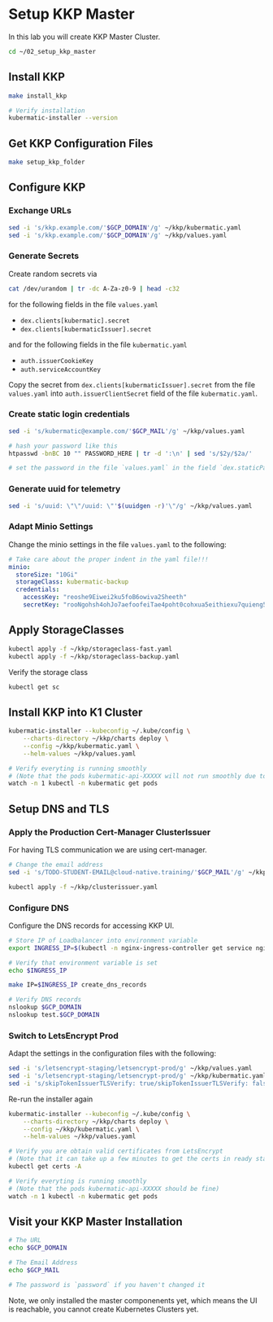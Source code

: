 # Setup KKP Master

In this lab you will create KKP Master Cluster.

```bash
cd ~/02_setup_kkp_master
```

## Install KKP

```bash
make install_kkp

# Verify installation
kubermatic-installer --version
```

## Get KKP Configuration Files

```bash
make setup_kkp_folder
```

## Configure KKP

### Exchange URLs

```bash
sed -i 's/kkp.example.com/'$GCP_DOMAIN'/g' ~/kkp/kubermatic.yaml
sed -i 's/kkp.example.com/'$GCP_DOMAIN'/g' ~/kkp/values.yaml
```

### Generate Secrets

Create random secrets via

```bash
cat /dev/urandom | tr -dc A-Za-z0-9 | head -c32
```

for the following fields in the file `values.yaml`

- `dex.clients[kubermatic].secret`
- `dex.clients[kubermaticIssuer].secret`

and for the following fields in the file `kubermatic.yaml`

- `auth.issuerCookieKey`
- `auth.serviceAccountKey`

Copy the secret from `dex.clients[kubermaticIssuer].secret` from the file `values.yaml` into `auth.issuerClientSecret` field of the file `kubermatic.yaml`.

### Create static login credentials

```bash
sed -i 's/kubermatic@example.com/'$GCP_MAIL'/g' ~/kkp/values.yaml

# hash your password like this
htpasswd -bnBC 10 "" PASSWORD_HERE | tr -d ':\n' | sed 's/$2y/$2a/'

# set the password in the file `values.yaml` in the field `dex.staticPasswords[YOUR-EMAIL].hash`
```

### Generate uuid for telemetry

```bash
sed -i 's/uuid: \"\"/uuid: \"'$(uuidgen -r)'\"/g' ~/kkp/values.yaml
```

### Adapt Minio Settings

Change the minio settings in the file `values.yaml` to the following:

```yaml
# Take care about the proper indent in the yaml file!!!
minio:
  storeSize: "10Gi"
  storageClass: kubermatic-backup
  credentials:
    accessKey: "reoshe9Eiwei2ku5foB6owiva2Sheeth"
    secretKey: "rooNgohsh4ohJo7aefoofeiTae4poht0cohxua5eithiexu7quieng5ailoosha8"
```

## Apply StorageClasses

```bash
kubectl apply -f ~/kkp/storageclass-fast.yaml
kubectl apply -f ~/kkp/storageclass-backup.yaml
```

Verify the storage class

```bash
kubectl get sc
```

## Install KKP into K1 Cluster

```bash
kubermatic-installer --kubeconfig ~/.kube/config \
    --charts-directory ~/kkp/charts deploy \
    --config ~/kkp/kubermatic.yaml \
    --helm-values ~/kkp/values.yaml

# Verify everyting is running smoothly
# (Note that the pods kubermatic-api-XXXXX will not run smoothly due to DNS is not setup yet)
watch -n 1 kubectl -n kubermatic get pods
```

## Setup DNS and TLS

### Apply the Production Cert-Manager ClusterIssuer

For having TLS communication we are using cert-manager.

```bash
# Change the email address
sed -i 's/TODO-STUDENT-EMAIL@cloud-native.training/'$GCP_MAIL'/g' ~/kkp/clusterissuer.yaml

kubectl apply -f ~/kkp/clusterissuer.yaml
```

### Configure DNS

Configure the DNS records for accessing KKP UI.

```bash
# Store IP of Loadbalancer into environment variable
export INGRESS_IP=$(kubectl -n nginx-ingress-controller get service nginx-ingress-controller -o jsonpath='{.status.loadBalancer.ingress[0].ip}')

# Verify that environment variable is set
echo $INGRESS_IP

make IP=$INGRESS_IP create_dns_records

# Verify DNS records
nslookup $GCP_DOMAIN
nslookup test.$GCP_DOMAIN
```

### Switch to LetsEncrypt Prod

Adapt the settings in the configuration files with the following:

```bash
sed -i 's/letsencrypt-staging/letsencrypt-prod/g' ~/kkp/values.yaml
sed -i 's/letsencrypt-staging/letsencrypt-prod/g' ~/kkp/kubermatic.yaml
sed -i 's/skipTokenIssuerTLSVerify: true/skipTokenIssuerTLSVerify: false/g' ~/kkp/kubermatic.yaml
```

Re-run the installer again

```bash
kubermatic-installer --kubeconfig ~/.kube/config \
    --charts-directory ~/kkp/charts deploy \
    --config ~/kkp/kubermatic.yaml \
    --helm-values ~/kkp/values.yaml

# Verify you are obtain valid certificates from LetsEncrypt
# (Note that it can take up a few minutes to get the certs in ready state)
kubectl get certs -A

# Verify everyting is running smoothly
# (Note that the pods kubermatic-api-XXXXX should be fine)
watch -n 1 kubectl -n kubermatic get pods
```

## Visit your KKP Master Installation

```bash
# The URL
echo $GCP_DOMAIN

# The Email Address
echo $GCP_MAIL

# The password is `password` if you haven't changed it
```

Note, we only installed the master componenents yet, which means the UI is reachable, you cannot create Kubernetes Clusters yet.
